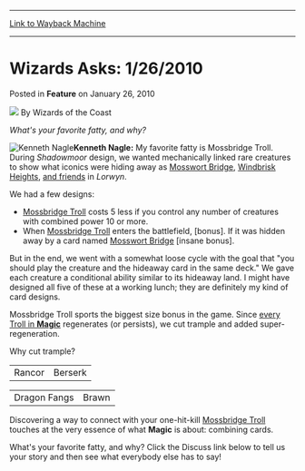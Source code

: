 
---
[Link to Wayback Machine](https://web.archive.org/web/20220127233434/https://magic.wizards.com/en/articles/archive/feature/wizards-asks-1262010-2010-01-26)

[_metadata_:author]:- "Wizards of the Coast"
[_metadata_:description]:- "What's your favorite fatty, and why? Kenneth Nagle: My favorite fatty is Mossbridge Troll. During Shadowmoor design, we wanted mechanically linked rare creatures to show what iconics were hiding away as Mosswort Bridge, Windbrisk Heights, and friends in Lorwyn. We had a few designs: Mossbridge Troll costs 5 less if you control any number of creatures with combined power 10 or"
[_metadata_:generator]:- "Drupal 7 (http://drupal.org)"
[_metadata_:node]:- "600406"
[_metadata_:publish_date]:- "2010-01-26"
[_metadata_:source]:- "div-main-content"
[_metadata_:title]:- "Wizards Asks: 1/26/2010"
[_metadata_:wayback_capture_timestamp]:- "2022-01-27 23:34:34"
[_metadata_:wayback_raw_url]:- "https://web.archive.org/web/20220127233434id_/https://magic.wizards.com/en/articles/archive/feature/wizards-asks-1262010-2010-01-26"
[_metadata_:wayback_url]:- "https://magic.wizards.com/en/articles/archive/feature/wizards-asks-1262010-2010-01-26"
---


Wizards Asks: 1/26/2010
=======================



 Posted in **Feature**
 on January 26, 2010 






![](https://media.magic.wizards.com/styles/auth_small/public/images/person/wizards_author.jpg)
By Wizards of the Coast











*What's your favorite fatty, and why?*


![Kenneth Nagle](https://media.magic.wizards.com/image_legacy_migration/magic/images/mtgcom/authorpics/authorpic_kennethnagle.jpg)**Kenneth Nagle:** My favorite fatty is Mossbridge Troll. During *Shadowmoor* design, we wanted mechanically linked rare creatures to show what iconics were hiding away as [Mosswort Bridge](https://gatherer.wizards.com/Pages/Card/Details.aspx?name=Mosswort+Bridge), [Windbrisk Heights](https://gatherer.wizards.com/Pages/Card/Details.aspx?name=Windbrisk+Heights), [and friends](http://gatherer.wizards.com/Pages/Search/Default.aspx?text=+%5Bhideaway%5D) in *Lorwyn*.


We had a few designs:





* [Mossbridge Troll](https://gatherer.wizards.com/Pages/Card/Details.aspx?name=Mossbridge+Troll) costs 5 less if you control any number of creatures with combined power 10 or more.
* When [Mossbridge Troll](https://gatherer.wizards.com/Pages/Card/Details.aspx?name=Mossbridge+Troll) enters the battlefield, [bonus]. If it was hidden away by a card named [Mosswort Bridge](https://gatherer.wizards.com/Pages/Card/Details.aspx?name=Mosswort+Bridge) [insane bonus].

But in the end, we went with a somewhat loose cycle with the goal that "you should play the creature and the hideaway card in the same deck." We gave each creature a conditional ability similar to its hideaway land. I might have designed all five of these at a working lunch; they are definitely my kind of card designs.


Mossbridge Troll sports the biggest size bonus in the game. Since [every Troll in **Magic**](http://gatherer.wizards.com/Pages/Search/Default.aspx?type=+%5Btroll%5D%7C%7Csubtype=+%5Btroll%5D) regenerates (or persists), we cut trample and added super-regeneration.


Why cut trample?




|  |  |
| --- | --- |
| Rancor | Berserk |



|  |  |
| --- | --- |
| Dragon Fangs | Brawn |

Discovering a way to connect with your one-hit-kill [Mossbridge Troll](https://gatherer.wizards.com/Pages/Card/Details.aspx?name=Mossbridge+Troll) touches at the very essence of what **Magic** is about: combining cards.


What's your favorite fatty, and why? Click the Discuss link below to tell us your story and then see what everybody else has to say!







